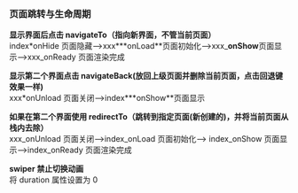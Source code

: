 ### 页面跳转与生命周期

**显示界面后点击 navigateTo（指向新界面，不管当前页面）**  
index\*onHide 页面隐藏-->xxx**\*onLoad**页面初始化-->xxx\_**onShow**页面显示-->xxx_onReady 页面渲染完成

**显示第二个界面点击 navigateBack(放回上级页面并删除当前页面，点击回退键效果一样)**  
xxx\*onUnload 页面关闭-->index**\*onShow**页面显示

**如果在第二个界面使用 redirectTo（跳转到指定页面(新创建的)，并将当前页面从栈内去除）**  
xxx_onUnload 页面关闭-->index_onLoad 页面初始化--> index_onShow 页面显示-->index_onReady 页面渲染完成

**swiper 禁止切换动画**  
将 duration 属性设置为 0
